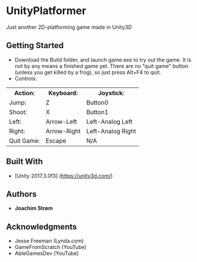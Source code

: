# UnityPlatformer

Just another 2D-platforming game made in Unity3D

## Getting Started

* Download the Build folder, and launch game.exe to try out the game.
  It is not by any means a finished game yet. There are no "quit game" button (unless you get killed by a frog), so just press Alt+F4 to quit.
* Controls:
<table>
	<tr>
		<th>Action:</th>
		<th>Keyboard:</th>
		<th>Joystick:</th>
	</tr>
	<tr>
		<td>Jump:</td>
		<td>Z</td>
		<td>Button0</td>
	</tr>
	<tr>
		<td>Shoot:</td>
		<td>X</td>
		<td>Button1</td>
	</tr>
	<tr>
		<td>Left:</td>
		<td>Arrow-Left</td>
		<td>Left-Analog Left</td>
	</tr>
	<tr>
		<td>Right:</td>
		<td>Arrow-Right</td>
		<td>Left-Analog Right</td>
	</tr>
	<tr>
		<td>Quit Game:</td>
		<td>Escape</td>
		<td>N/A</td>
	</tr>

</table>

## Built With

* [Unity 2017.3.0f3] (https://unity3d.com/)

## Authors

* **Joachim Strøm**

## Acknowledgments

* Jesse Freeman (Lynda.com)
* GameFromScratch (YouTube)
* AbleGamesDev (YouTube)

